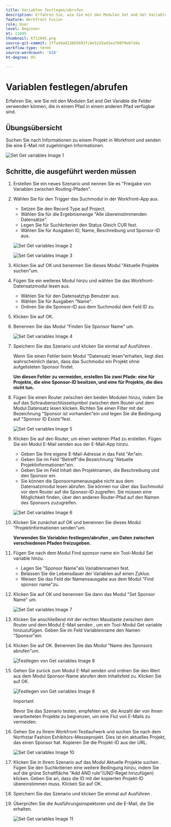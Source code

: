 ```yaml
---
title: Variablen festlegen/abrufen
description: Erfahren Sie, wie Sie mit den Modulen Set and Get Variable die Felder verwenden können, die in einem Pfad in einem anderen Pfad verfügbar sind.
feature: Workfront Fusion
role: User
level: Beginner
kt: 11045
thumbnail: KT11045.png
source-git-commit: 1f7a4da813805691fc0e52d3ad1ea708f9e07a9a
workflow-type: tm+mt
source-wordcount: '628'
ht-degree: 0%

---
```



# Variablen festlegen/abrufen

Erfahren Sie, wie Sie mit den Modulen Set and Get Variable die Felder verwenden können, die in einem Pfad in einem anderen Pfad verfügbar sind.

## Übungsübersicht

Suchen Sie nach Informationen zu einem Projekt in Workfront und senden Sie eine E-Mail mit zugehörigen Informationen.

![Set Get variables Image 1](../12-exercises/assets/set-get-variables-walkthrough-1.png)

## Schritte, die ausgeführt werden müssen

1. Erstellen Sie ein neues Szenario und nennen Sie es &quot;Freigabe von Variablen zwischen Routing-Pfaden&quot;.
1. Wählen Sie für den Trigger das Suchmodul in der Workfront-App aus.

   + Setzen Sie den Record Type auf Project.
   + Wählen Sie für die Ergebnismenge &quot;Alle übereinstimmenden Datensätze&quot;.
   + Legen Sie für Suchkriterien den Status Gleich CUR fest.
   + Wählen Sie für Ausgaben ID, Name, Beschreibung und Sponsor-ID aus.

   ![Set Get variables Image 2](../12-exercises/assets/set-get-variables-walkthrough-2.png)

   ![Set Get variables Image 3](../12-exercises/assets/set-get-variables-walkthrough-3.png)

1. Klicken Sie auf OK und benennen Sie dieses Modul &quot;Aktuelle Projekte suchen&quot;um.
1. Fügen Sie ein weiteres Modul hinzu und wählen Sie das Workfront-Datensatzmodul lesen aus.

   + Wählen Sie für den Datensatztyp Benutzer aus.
   + Wählen Sie für Ausgaben &quot;Name&quot;.
   + Ordnen Sie die Sponsor-ID aus dem Suchmodul dem Feld ID zu.

1. Klicken Sie auf OK.
1. Benennen Sie das Modul &quot;Finden Sie Sponsor Name&quot; um.

   ![Set Get variables Image 4](../12-exercises/assets/set-get-variables-walkthrough-4.png)

1. Speichern Sie das Szenario und klicken Sie einmal auf Ausführen .

   Wenn Sie einen Fehler beim Modul &quot;Datensatz lesen&quot;erhalten, liegt dies wahrscheinlich daran, dass das Suchmodul ein Projekt ohne aufgelisteten Sponsor findet.

   **Um diesen Fehler zu vermeiden, erstellen Sie zwei Pfade: eine für Projekte, die eine Sponsor-ID besitzen, und eine für Projekte, die dies nicht tun.**

1. Fügen Sie einen Router zwischen den beiden Modulen hinzu, indem Sie auf das Schraubenschlüsselsymbol zwischen dem Router und dem Modul Datensatz lesen klicken. Richten Sie einen Filter mit der Bezeichnung &quot;Sponsor ist vorhanden&quot;ein und legen Sie die Bedingung auf &quot;Sponsor ID Exists&quot;fest.

   ![Set Get variables Image 5](../12-exercises/assets/set-get-variables-walkthrough-5.png)

1. Klicken Sie auf den Router, um einen weiteren Pfad zu erstellen. Fügen Sie ein Modul E-Mail senden aus der E-Mail-App hinzu.

   + Geben Sie Ihre eigene E-Mail-Adresse in das Feld &quot;An&quot;ein.
   + Geben Sie im Feld &quot;Betreff&quot;die Bezeichnung &quot;Aktuelle Projektinformationen&quot;ein.
   + Geben Sie im Feld Inhalt den Projektnamen, die Beschreibung und den Sponsor ein.
   + Sie können die Sponsornamenausgabe nicht aus dem Datensatzmodul lesen abrufen. Sie können nur über das Suchmodul vor dem Router auf die Sponsor-ID zugreifen. Sie müssen eine Möglichkeit finden, über den anderen Router-Pfad auf den Namen des Sponsors zuzugreifen.

   ![Set Get variables Image 6](../12-exercises/assets/set-get-variables-walkthrough-6.png)

1. Klicken Sie zunächst auf OK und benennen Sie dieses Modul &quot;Projektinformationen senden&quot;um.

   **Verwenden Sie Variablen festlegen/abrufen , um Daten zwischen verschiedenen Pfaden freizugeben.**

1. Fügen Sie nach dem Modul Find sponsor name ein Tool-Modul Set variable hinzu.

   + Legen Sie &quot;Sponsor Name&quot;als Variablennamen fest.
   + Belassen Sie die Lebensdauer der Variablen auf einen Zyklus.
   + Weisen Sie das Feld der Namensausgabe aus dem Modul &quot;Find sponsor name&quot;zu.

1. Klicken Sie auf OK und benennen Sie dann das Modul &quot;Set Sponsor Name&quot; um.

   ![Set Get variables Image 7](../12-exercises/assets/set-get-variables-walkthrough-7.png)

1. Klicken Sie anschließend mit der rechten Maustaste zwischen dem Router und dem Modul E-Mail senden , um ein Tool-Modul Get variable hinzuzufügen. Geben Sie im Feld Variablenname den Namen &quot;Sponsor&quot;ein.
1. Klicken Sie auf OK. Benennen Sie das Modul &quot;Name des Sponsors abrufen&quot;um.

   ![Festlegen von Get variables Image 8](../12-exercises/assets/set-get-variables-walkthrough-8.png)

1. Gehen Sie zurück zum Modul E-Mail senden und ordnen Sie den Wert aus dem Modul Sponsor-Name abrufen dem Inhaltsfeld zu. Klicken Sie auf OK.

   ![Festlegen von Get variables Image 8](../12-exercises/assets/set-get-variables-walkthrough-8.png)

   >[!IMPORTANT]
   >
   >Bevor Sie das Szenario testen, empfehlen wir, die Anzahl der von Ihnen verarbeiteten Projekte zu begrenzen, um eine Flut von E-Mails zu vermeiden.

1. Gehen Sie zu Ihrem Workfront-Testlaufwerk und suchen Sie nach dem Northstar Fashion Exhibitors-Messeprojekt. Dies ist ein aktuelles Projekt, das einen Sponsor hat. Kopieren Sie die Projekt-ID aus der URL.

   ![Set Get variables Image 10](../12-exercises/assets/set-get-variables-walkthrough-10.png)

1. Klicken Sie in Ihrem Szenario auf das Modul Aktuelle Projekte suchen . Fügen Sie den Suchkriterien eine weitere Bedingung hinzu, indem Sie auf die grüne Schaltfläche &quot;Add AND rule&quot;(UND-Regel hinzufügen) klicken. Geben Sie an, dass die ID mit der kopierten Projekt-ID übereinstimmen muss. Klicken Sie auf OK.
1. Speichern Sie das Szenario und klicken Sie einmal auf Ausführen .
1. Überprüfen Sie die Ausführungsinspektoren und die E-Mail, die Sie erhalten.

   ![Set Get variables Image 11](../12-exercises/assets/set-get-variables-walkthrough-11.png)
